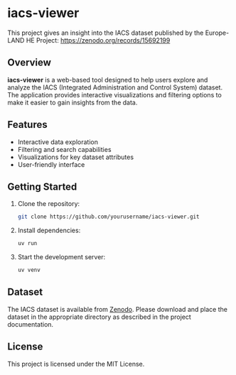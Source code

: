 # iacs-viewer
This project gives an insight into the IACS dataset published by the Europe-LAND HE Project: https://zenodo.org/records/15692199
## Overview

**iacs-viewer** is a web-based tool designed to help users explore and analyze the IACS (Integrated Administration and Control System) dataset. The application provides interactive visualizations and filtering options to make it easier to gain insights from the data.

## Features

- Interactive data exploration
- Filtering and search capabilities
- Visualizations for key dataset attributes
- User-friendly interface

## Getting Started

1. Clone the repository:
    ```bash
    git clone https://github.com/yourusername/iacs-viewer.git
    ```
2. Install dependencies:
    ```bash
    uv run
    ```
3. Start the development server:
    ```bash
    uv venv
    ```

## Dataset

The IACS dataset is available from [Zenodo](https://zenodo.org/records/15692199). Please download and place the dataset in the appropriate directory as described in the project documentation.

## License

This project is licensed under the MIT License.